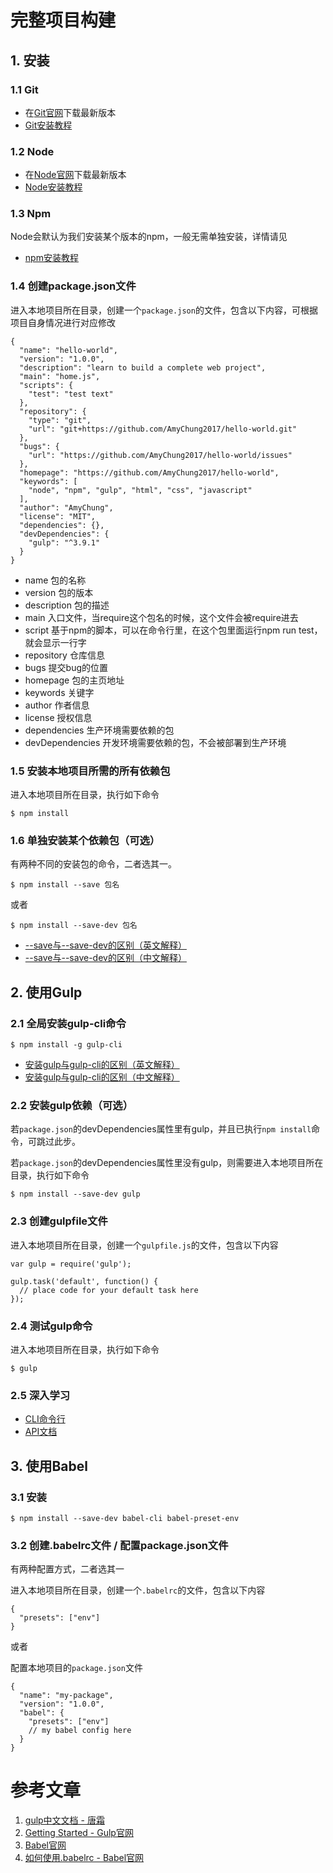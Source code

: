 # 完整项目构建

## 1. 安装

### 1.1 Git
- 在[Git官网](https://git-scm.com)下载最新版本
- [Git安装教程](https://git-scm.com/book/zh/v2/起步-安装-Git)

### 1.2 Node
- 在[Node官网](https://nodejs.org/en/)下载最新版本
- [Node安装教程](http://www.runoob.com/nodejs/nodejs-install-setup.html)

### 1.3 Npm
Node会默认为我们安装某个版本的npm，一般无需单独安装，详情请见
- [npm安装教程](http://coloration.cc/npmjs-documentation/2016/03/29/installingNodejsAndUpdatingNpm.html)

### 1.4 创建package.json文件
进入本地项目所在目录，创建一个`package.json`的文件，包含以下内容，可根据项目自身情况进行对应修改

    {
      "name": "hello-world",
      "version": "1.0.0",
      "description": "learn to build a complete web project",
      "main": "home.js",
      "scripts": {
        "test": "test text"
      },
      "repository": {
        "type": "git",
        "url": "git+https://github.com/AmyChung2017/hello-world.git"
      },
      "bugs": {
        "url": "https://github.com/AmyChung2017/hello-world/issues"
      },
      "homepage": "https://github.com/AmyChung2017/hello-world",
      "keywords": [
        "node", "npm", "gulp", "html", "css", "javascript"
      ],
      "author": "AmyChung",
      "license": "MIT",
      "dependencies": {},
      "devDependencies": {
        "gulp": "^3.9.1"
      }
    }

- name 包的名称
- version 包的版本
- description 包的描述
- main 入口文件，当require这个包名的时候，这个文件会被require进去
- script 基于npm的脚本，可以在命令行里，在这个包里面运行npm run test，就会显示一行字
- repository 仓库信息
- bugs 提交bug的位置
- homepage 包的主页地址
- keywords 关键字
- author 作者信息
- license 授权信息
- dependencies 生产环境需要依赖的包
- devDependencies 开发环境需要依赖的包，不会被部署到生产环境

### 1.5 安装本地项目所需的所有依赖包
进入本地项目所在目录，执行如下命令

    $ npm install

### 1.6 单独安装某个依赖包（可选）
有两种不同的安装包的命令，二者选其一。

    $ npm install --save 包名

或者

    $ npm install --save-dev 包名

- [--save与--save-dev的区别（英文解释）](https://stackoverflow.com/questions/22891211/what-is-difference-between-save-and-save-dev)
- [--save与--save-dev的区别（中文解释）](http://gaoxiaosong.xsweby.com/2016/03/20/npm-save-save-dev.html)

## 2. 使用Gulp

### 2.1 全局安装gulp-cli命令

    $ npm install -g gulp-cli

- [安装gulp与gulp-cli的区别（英文解释）](https://stackoverflow.com/questions/35571679/what-does-gulp-cli-stands-for)
- [安装gulp与gulp-cli的区别（中文解释）](http://feizhaojun.com/?p=570)

### 2.2 安装gulp依赖（可选）
若`package.json`的devDependencies属性里有gulp，并且已执行`npm install`命令，可跳过此步。

若`package.json`的devDependencies属性里没有gulp，则需要进入本地项目所在目录，执行如下命令

    $ npm install --save-dev gulp

### 2.3 创建gulpfile文件
进入本地项目所在目录，创建一个`gulpfile.js`的文件，包含以下内容

    var gulp = require('gulp');

    gulp.task('default', function() {
      // place code for your default task here
    });

### 2.4 测试gulp命令
进入本地项目所在目录，执行如下命令

    $ gulp

### 2.5 深入学习
- [CLI命令行](./README/gulp/cli.md)
- [API文档](./README/gulp/api.md)

## 3. 使用Babel

### 3.1 安装

    $ npm install --save-dev babel-cli babel-preset-env

### 3.2 创建.babelrc文件 / 配置package.json文件
有两种配置方式，二者选其一

进入本地项目所在目录，创建一个`.babelrc`的文件，包含以下内容

    {
      "presets": ["env"]
    }

或者

配置本地项目的`package.json`文件

    {
      "name": "my-package",
      "version": "1.0.0",
      "babel": {
        "presets": ["env"]
        // my babel config here
      }
    }

# 参考文章
1. [gulp中文文档 - 唐霜](https://tangshuang.gitbooks.io/gulp-chinese-guide/content/)
2. [Getting Started - Gulp官网](https://github.com/gulpjs/gulp/blob/master/docs/getting-started.md)
3. [Babel官网](https://babeljs.io)
4. [如何使用.babelrc - Babel官网](http://babeljs.io/docs/usage/babelrc/)

